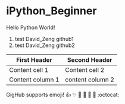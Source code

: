 # iPython_Beginner
Hello Python World!
1. test David_Zeng github1
2. test David_Zeng github2

First Header | Second Header
-------------| -------------
Content cell 1 | Content cell 2
Content column 1 | content column 2

GigHub supports emoji!
:+1: :sparkles: :camel: :tada:
:rocket: :metal: :octocat: